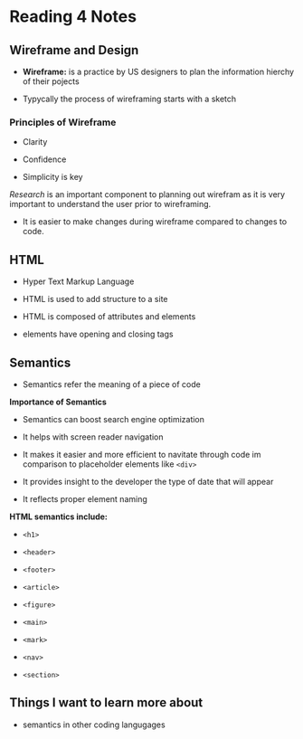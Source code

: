 # Reading 4 Notes

## Wireframe and Design  

* **Wireframe:** is a practice by US designers to plan the information hierchy of their pojects

* Typycally the process of wireframing starts with a sketch

### Principles of Wireframe

* Clarity

* Confidence

* Simplicity is key  

_Research_ is an important component to planning out wirefram as it is very important to understand the user prior to wireframing.

* It is easier to make changes during wireframe compared to changes to code.  

## HTML

* Hyper Text Markup Language

* HTML is used to add structure to a site

* HTML is composed of attributes and elements

* elements have opening and closing tags 

## Semantics 

* Semantics refer the meaning of a piece of code 

**Importance of Semantics** 

* Semantics can boost search engine optimization 

* It helps with screen reader navigation 

* It makes it easier and more efficient to navitate through code im comparison to placeholder elements like `<div>`

* It provides insight to the developer the type of date that will appear

* It reflects proper element naming

**HTML semantics include:** 

* `<h1>`

* `<header>`

* `<footer>`

* `<article>` 

* `<figure>`

* `<main>`

* `<mark>`

* `<nav>`

* `<section>`

## Things I want to learn more about

* semantics in other coding langugages 
    
